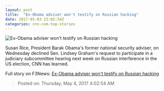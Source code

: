 ```yaml
---
layout: post
title:  "Ex-Obama adviser won't testify on Russian hacking"
date: 2017-05-03 23:02:54Z
categories: cnn-com-top-stories
---
```


![Ex-Obama adviser won't testify on Russian hacking](http://i2.cdn.cnn.com/cnnnext/dam/assets/170405102606-01-susan-rice-04-super-tease.jpg)

Susan Rice, President Barak Obama's former national security adviser, on Wednesday declined Sen. Lindsey Graham's request to participate in a judiciary subcommittee hearing next week on Russian interference in the US election, CNN has learned.


Full story on F3News: [Ex-Obama adviser won't testify on Russian hacking](http://www.f3nws.com/n/xXC2FH)

> Posted on: Thursday, May 4, 2017 4:02:54 AM
